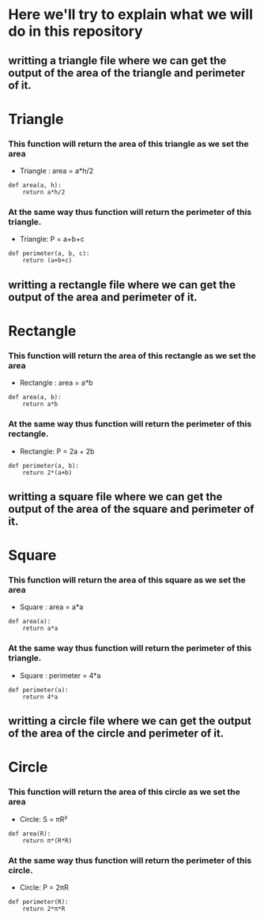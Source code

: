 # Here we'll try to explain what we will do in this repository
## writting a triangle file where we can get the output of the area of the triangle and perimeter of it.
# Triangle
### This function will return the area of this triangle as we set the area
- Triangle : area = a*h/2
```
def area(a, h):
    return a*h/2
```
### At the same way thus function will return the perimeter of this triangle.
- Triangle: P = a+b+c
```
def perimeter(a, b, c):
    return (a+b+c)
```

## writting a rectangle file where we can get the output of the area and perimeter of it.
# Rectangle
### This function will return the area of this rectangle as we set the area
- Rectangle : area = a*b
```
def area(a, b):
    return a*b
```
### At the same way thus function will return the perimeter of this rectangle.
- Rectangle: P = 2a + 2b
```
def perimeter(a, b):
    return 2*(a+b)
```
## writting a square file where we can get the output of the area of the square and perimeter of it.
# Square
### This function will return the area of this square as we set the area
- Square : area = a*a
```
def area(a):
    return a*a
```
### At the same way thus function will return the perimeter of this triangle.
- Square : perimeter = 4*a
```
def perimeter(a):
    return 4*a
```
## writting a circle file where we can get the output of the area of the circle and perimeter of it.
# Circle
### This function will return the area of this circle as we set the area
- Circle: S = πR²
```
def area(R):
    return π*(R*R)
```
### At the same way thus function will return the perimeter of this circle.
- Circle: P = 2πR
```
def perimeter(R):
    return 2*π*R
```
